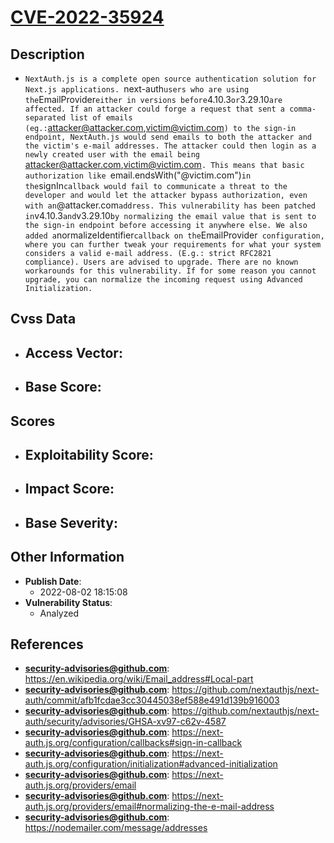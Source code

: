 
# [CVE-2022-35924](https://en.wikipedia.org/wiki/Email_address#Local-part)

## Description

- `NextAuth.js is a complete open source authentication solution for Next.js applications. `next-auth` users who are using the `EmailProvider` either in versions before `4.10.3` or `3.29.10` are affected. If an attacker could forge a request that sent a comma-separated list of emails (eg.: `attacker@attacker.com,victim@victim.com`) to the sign-in endpoint, NextAuth.js would send emails to both the attacker and the victim's e-mail addresses. The attacker could then login as a newly created user with the email being `attacker@attacker.com,victim@victim.com`. This means that basic authorization like `email.endsWith("@victim.com")` in the `signIn` callback would fail to communicate a threat to the developer and would let the attacker bypass authorization, even with an `@attacker.com` address. This vulnerability has been patched in `v4.10.3` and `v3.29.10` by normalizing the email value that is sent to the sign-in endpoint before accessing it anywhere else. We also added a `normalizeIdentifier` callback on the `EmailProvider` configuration, where you can further tweak your requirements for what your system considers a valid e-mail address. (E.g.: strict RFC2821 compliance). Users are advised to upgrade. There are no known workarounds for this vulnerability. If for some reason you cannot upgrade, you can normalize the incoming request using Advanced Initialization.`

## Cvss Data

- **Access Vector**:
  - 
- **Base Score**:
  - 

## Scores

- **Exploitability Score**:
  - 
- **Impact Score**:
  - 
- **Base Severity**:
  - 

## Other Information

- **Publish Date**:
  - 2022-08-02 18:15:08
- **Vulnerability Status**:
  - Analyzed

## References

- **security-advisories@github.com**: https://en.wikipedia.org/wiki/Email_address#Local-part
- **security-advisories@github.com**: https://github.com/nextauthjs/next-auth/commit/afb1fcdae3cc30445038ef588e491d139b916003
- **security-advisories@github.com**: https://github.com/nextauthjs/next-auth/security/advisories/GHSA-xv97-c62v-4587
- **security-advisories@github.com**: https://next-auth.js.org/configuration/callbacks#sign-in-callback
- **security-advisories@github.com**: https://next-auth.js.org/configuration/initialization#advanced-initialization
- **security-advisories@github.com**: https://next-auth.js.org/providers/email
- **security-advisories@github.com**: https://next-auth.js.org/providers/email#normalizing-the-e-mail-address
- **security-advisories@github.com**: https://nodemailer.com/message/addresses
